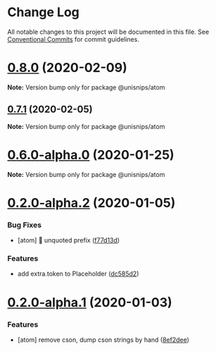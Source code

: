 # Change Log

All notable changes to this project will be documented in this file.
See [Conventional Commits](https://conventionalcommits.org) for commit guidelines.

# [0.8.0](https://github.com/hikerpig/unisnips/compare/v0.7.3...v0.8.0) (2020-02-09)

**Note:** Version bump only for package @unisnips/atom





## [0.7.1](https://github.com/hikerpig/unisnips/compare/v0.7.0...v0.7.1) (2020-02-05)

**Note:** Version bump only for package @unisnips/atom





# [0.6.0-alpha.0](https://github.com/hikerpig/unisnips/compare/v0.5.1-alpha.0...v0.6.0-alpha.0) (2020-01-25)

**Note:** Version bump only for package @unisnips/atom





# [0.2.0-alpha.2](https://github.com/hikerpig/unisnips/compare/@unisnips/atom@0.2.0-alpha.1...@unisnips/atom@0.2.0-alpha.2) (2020-01-05)


### Bug Fixes

* [atom] :bug: unquoted prefix ([f77d13d](https://github.com/hikerpig/unisnips/commit/f77d13d6123b8024807ee5ff3216b41121a812b4))


### Features

* add extra.token to Placeholder ([dc585d2](https://github.com/hikerpig/unisnips/commit/dc585d2f7d3d7f612bd9e88966f4cc7f28f8c5db))





# [0.2.0-alpha.1](https://github.com/hikerpig/unisnips/compare/@unisnips/atom@0.2.0-alpha.0...@unisnips/atom@0.2.0-alpha.1) (2020-01-03)


### Features

* [atom] remove cson, dump cson strings by hand ([8ef2dee](https://github.com/hikerpig/unisnips/commit/8ef2dee070fee92c1cf609a2b62edd47e225988c))

